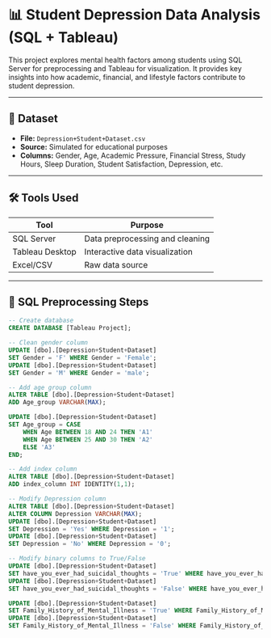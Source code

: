 # 📊 Student Depression Data Analysis (SQL + Tableau)

This project explores mental health factors among students using SQL Server for preprocessing and Tableau for visualization. It provides key insights into how academic, financial, and lifestyle factors contribute to student depression.

---

## 📁 Dataset

- **File:** `Depression+Student+Dataset.csv`
- **Source:** Simulated for educational purposes
- **Columns:** Gender, Age, Academic Pressure, Financial Stress, Study Hours, Sleep Duration, Student Satisfaction, Depression, etc.

---

## 🛠️ Tools Used

| Tool           | Purpose                        |
|----------------|--------------------------------|
| SQL Server     | Data preprocessing and cleaning |
| Tableau Desktop| Interactive data visualization |
| Excel/CSV      | Raw data source                 |

---

## 🔧 SQL Preprocessing Steps

```sql
-- Create database
CREATE DATABASE [Tableau Project];

-- Clean gender column
UPDATE [dbo].[Depression+Student+Dataset]
SET Gender = 'F' WHERE Gender = 'Female';
UPDATE [dbo].[Depression+Student+Dataset]
SET Gender = 'M' WHERE Gender = 'male';

-- Add age group column
ALTER TABLE [dbo].[Depression+Student+Dataset]
ADD Age_group VARCHAR(MAX);

UPDATE [dbo].[Depression+Student+Dataset]
SET Age_group = CASE
    WHEN Age BETWEEN 18 AND 24 THEN 'A1'
    WHEN Age BETWEEN 25 AND 30 THEN 'A2'
    ELSE 'A3'
END;

-- Add index column
ALTER TABLE [dbo].[Depression+Student+Dataset]
ADD index_column INT IDENTITY(1,1);

-- Modify Depression column
ALTER TABLE [dbo].[Depression+Student+Dataset]
ALTER COLUMN Depression VARCHAR(MAX);
UPDATE [dbo].[Depression+Student+Dataset]
SET Depression = 'Yes' WHERE Depression = '1';
UPDATE [dbo].[Depression+Student+Dataset]
SET Depression = 'No' WHERE Depression = '0';

-- Modify binary columns to True/False
UPDATE [dbo].[Depression+Student+Dataset]
SET have_you_ever_had_suicidal_thoughts = 'True' WHERE have_you_ever_had_suicidal_thoughts = '1';
UPDATE [dbo].[Depression+Student+Dataset]
SET have_you_ever_had_suicidal_thoughts = 'False' WHERE have_you_ever_had_suicidal_thoughts = '0';

UPDATE [dbo].[Depression+Student+Dataset]
SET Family_History_of_Mental_Illness = 'True' WHERE Family_History_of_Mental_Illness = '1';
UPDATE [dbo].[Depression+Student+Dataset]
SET Family_History_of_Mental_Illness = 'False' WHERE Family_History_of_Mental_Illness = '0';
